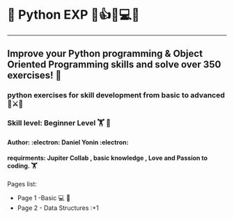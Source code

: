# 🐍 Python EXP 💯👍💾💻💯
---
##  Improve your Python programming & Object Oriented Programming skills and solve over 350 exercises! 🚀
### python exercises for skill development from basic to advanced 🦟⚔️🐍 
### Skill level: Beginner Level 🏋️ 👾
#### Author: :electron:  Daniel Yonin  :electron: 
#### requirments: Jupiter Collab , basic knowledge , Love and Passion to coding. 🏋️

Pages list:
- Page 1 -Basic 💻 🔌
- Page 2 - Data Structures :+1

